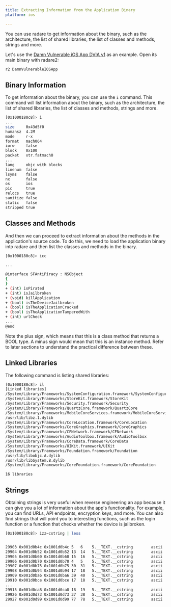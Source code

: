 ```yaml
---
title: Extracting Information from the Application Binary
platform: ios

---
```


You can use radare to get information about the binary, such as the architecture, the list of shared libraries, the list of classes and methods, strings and more.

Let's use the [Damn Vulnerable iOS App DVIA v1](https://github.com/prateek147/DVIA/) as an example. Open its main binary with radare2:

```bash
r2 DamnVulnerableIOSApp
```

## Binary Information

To get information about the binary, you can use the `i` command. This command will list information about the binary, such as the architecture, the list of shared libraries, the list of classes and methods, strings and more.

```bash
[0x1000180c8]> i
...
size     0x43d5f0
humansz  4.2M
mode     r-x
format   mach064
iorw     false
block    0x100
packet   xtr.fatmach0
...
lang     objc with blocks
linenum  false
lsyms    false
nx       false
os       ios
pic      true
relocs   true
sanitize false
static   false
stripped true
```

## Classes and Methods

And then we can proceed to extract information about the methods in the application's source code. To do this, we need to load the application binary into radare and then list the classes and methods in the binary.

```bash
[0x1000180c8]> icc

...

@interface SFAntiPiracy : NSObject
{
}
+ (int) isPirated
+ (int) isJailbroken
+ (void) killApplication
+ (bool) isTheDeviceJailbroken
+ (bool) isTheApplicationCracked
+ (bool) isTheApplicationTamperedWith
+ (int) urlCheck
...
@end
```

Note the plus sign, which means that this is a class method that returns a BOOL type.
A minus sign would mean that this is an instance method. Refer to later sections to understand the practical difference between these.

## Linked Libraries

The following command is listing shared libraries:

```bash
[0x1000180c8]> il
[Linked libraries]
/System/Library/Frameworks/SystemConfiguration.framework/SystemConfiguration
/System/Library/Frameworks/StoreKit.framework/StoreKit
/System/Library/Frameworks/Security.framework/Security
/System/Library/Frameworks/QuartzCore.framework/QuartzCore
/System/Library/Frameworks/MobileCoreServices.framework/MobileCoreServices
/usr/lib/libz.1.dylib
/System/Library/Frameworks/CoreLocation.framework/CoreLocation
/System/Library/Frameworks/CoreGraphics.framework/CoreGraphics
/System/Library/Frameworks/CFNetwork.framework/CFNetwork
/System/Library/Frameworks/AudioToolbox.framework/AudioToolbox
/System/Library/Frameworks/CoreData.framework/CoreData
/System/Library/Frameworks/UIKit.framework/UIKit
/System/Library/Frameworks/Foundation.framework/Foundation
/usr/lib/libobjc.A.dylib
/usr/lib/libSystem.B.dylib
/System/Library/Frameworks/CoreFoundation.framework/CoreFoundation

16 libraries
```

## Strings

Obtaining strings is very useful when reverse engineering an app because it can give you a lot of information about the app's functionality. For example, you can find URLs, API endpoints, encryption keys, and more. You can also find strings that will point you to interesting functions, such as the login function or a function that checks whether the device is jailbroken.

```bash
[0x1000180c8]> izz~cstring | less


29903 0x001d0b4c 0x1001d0b4c 5   6    5.__TEXT.__cstring        ascii   Admin
29904 0x001d0b52 0x1001d0b52 13  14   5.__TEXT.__cstring        ascii   This!sA5Ecret
29905 0x001d0b60 0x1001d0b60 15  16   5.__TEXT.__cstring        ascii   pushSuccessPage
29906 0x001d0b70 0x1001d0b70 4   5    5.__TEXT.__cstring        ascii   Oops
29907 0x001d0b75 0x1001d0b75 30  31   5.__TEXT.__cstring        ascii   Incorrect Username or Password
29908 0x001d0b94 0x1001d0b94 17  18   5.__TEXT.__cstring        ascii   usernameTextField
29909 0x001d0ba6 0x1001d0ba6 39  40   5.__TEXT.__cstring        ascii   T@"UITextField",&,N,V_usernameTextField
29910 0x001d0bce 0x1001d0bce 17  18   5.__TEXT.__cstring        ascii   passwordTextField
...
29915 0x001d0ca8 0x1001d0ca8 18  19   5.__TEXT.__cstring        ascii   http://google.com/
29926 0x001d0d73 0x1001d0d73 37  38   5.__TEXT.__cstring        ascii   Request Sent using pinning, lookout !
29927 0x001d0d99 0x1001d0d99 77  78   5.__TEXT.__cstring        ascii   Certificate validation failed. 
                                                                        You will have to do better than this, my boy!!
```
